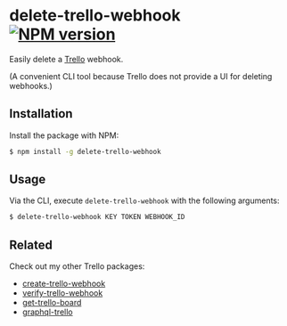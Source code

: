 # delete-trello-webhook [![NPM version](http://img.shields.io/npm/v/delete-trello-webhook.svg?style=flat-square)](https://www.npmjs.org/package/delete-trello-webhook)

Easily delete a [Trello](https://trello.com) webhook.

(A convenient CLI tool because Trello does not provide a UI for deleting webhooks.)

## Installation

Install the package with NPM:

```bash
$ npm install -g delete-trello-webhook
```

## Usage

Via the CLI, execute `delete-trello-webhook` with the following arguments:

```bash
$ delete-trello-webhook KEY TOKEN WEBHOOK_ID
```

## Related

Check out my other Trello packages:

- [create-trello-webhook](https://github.com/lukehorvat/create-trello-webhook)
- [verify-trello-webhook](https://github.com/lukehorvat/verify-trello-webhook)
- [get-trello-board](https://github.com/lukehorvat/get-trello-board)
- [graphql-trello](https://github.com/lukehorvat/graphql-trello)
